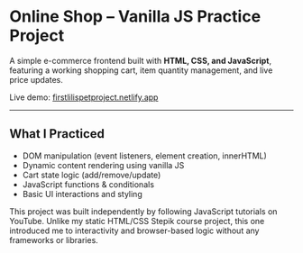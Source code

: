 # Online Shop – Vanilla JS Practice Project

A simple e-commerce frontend built with **HTML, CSS, and JavaScript**, featuring a working shopping cart, item quantity management, and live price updates.

Live demo: [firstlilispetproject.netlify.app](https://firstlilispetproject.netlify.app)

---

## What I Practiced

- DOM manipulation (event listeners, element creation, innerHTML)
- Dynamic content rendering using vanilla JS
- Cart state logic (add/remove/update)
- JavaScript functions & conditionals
- Basic UI interactions and styling

This project was built independently by following JavaScript tutorials on YouTube. Unlike my static HTML/CSS Stepik course project, this one introduced me to interactivity and browser-based logic without any frameworks or libraries.

